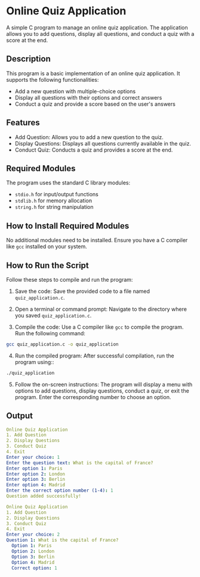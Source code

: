 # Online Quiz Application
A simple C program to manage an online quiz application. The application allows you to add questions, display all questions, and conduct a quiz with a score at the end.
## Description
This program is a basic implementation of an online quiz application. It supports the following functionalities:
- Add a new question with multiple-choice options
- Display all questions with their options and correct answers
- Conduct a quiz and provide a score based on the user's answers

## Features
- Add Question: Allows you to add a new question to the quiz.
- Display Questions: Displays all questions currently available in the quiz.
- Conduct Quiz: Conducts a quiz and provides a score at the end.

## Required Modules
The program uses the standard C library modules:

- `stdio.h` for input/output functions
- `stdlib.h` for memory allocation
- `string.h` for string manipulation

## How to Install Required Modules
No additional modules need to be installed. Ensure you have a C compiler like `gcc` installed on your system.

## How to Run the Script
Follow these steps to compile and run the program:

1. Save the code: Save the provided code to a file named `quiz_application.c`.

2. Open a terminal or command prompt: Navigate to the directory where you saved `quiz_application.c`.

3. Compile the code: Use a C compiler like `gcc` to compile the program. Run the following command:
```bash 
gcc quiz_application.c -o quiz_application
```
4. Run the compiled program: After successful compilation, run the program using::
```bash 
./quiz_application
```
5. Follow the on-screen instructions: The program will display a menu with options to add questions, display questions, conduct a quiz, or exit the program. Enter the corresponding number to choose an option.

## Output
```yaml
Online Quiz Application
1. Add Question
2. Display Questions
3. Conduct Quiz
4. Exit
Enter your choice: 1
Enter the question text: What is the capital of France?
Enter option 1: Paris
Enter option 2: London
Enter option 3: Berlin
Enter option 4: Madrid
Enter the correct option number (1-4): 1
Question added successfully!

Online Quiz Application
1. Add Question
2. Display Questions
3. Conduct Quiz
4. Exit
Enter your choice: 2
Question 1: What is the capital of France?
  Option 1: Paris
  Option 2: London
  Option 3: Berlin
  Option 4: Madrid
  Correct option: 1
```
